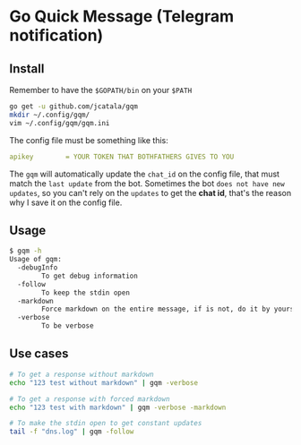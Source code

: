 # Go Quick Message (Telegram notification)


## Install

Remember to have the `$GOPATH/bin` on your `$PATH`

```bash
go get -u github.com/jcatala/gqm
mkdir ~/.config/gqm/
vim ~/.config/gqm/gqm.ini
```

The config file must be something like this:

```yaml
apikey        = YOUR TOKEN THAT BOTHFATHERS GIVES TO YOU
```

The `gqm` will automatically update the `chat_id` on the config file, that must match the `last update` from the bot.
Sometimes the bot `does not have new updates`, so you can't rely on the `updates` to get the **chat id**, that's the reason why I save it on the config file.

## Usage

```bash
$ gqm -h
Usage of gqm:
  -debugInfo
        To get debug information
  -follow
        To keep the stdin open
  -markdown
        Force markdown on the entire message, if is not, do it by yourself adding backquotes
  -verbose
        To be verbose

```

## Use cases

```bash
# To get a response without markdown
echo "123 test without markdown" | gqm -verbose

# To get a response with forced markdown
echo "123 test with markdown" | gqm -verbose -markdown

# To make the stdin open to get constant updates
tail -f "dns.log" | gqm -follow
```